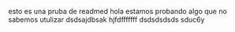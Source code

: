 esto es una pruba de readmed
hola estamos probando algo que no sabemos utulizar
dsdsajdbsak
hjfdfffffff
dsdsdsdsds
sduc6y